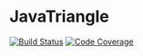 # JavaTriangle
[![Build Status](https://travis-ci.org/Allo0o2a/JavaTriangle.svg?branch=Allo0o2a-patch-1)](https://travis-ci.org/Allo0o2a/JavaTriangle)
[![Code Coverage](https://codecov.io/github/Allo0o2a/JavaTriangle.svg?branch=Allo0o2a-patch-1/coverage.svg)](https://codecov.io/gh/Allo0o2a/JavaTriangle.svg?branch=Allo0o2a-patch-1)
